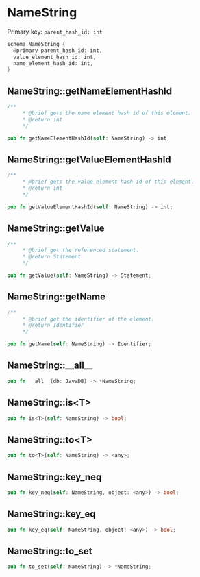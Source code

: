 # NameString

Primary key: `parent_hash_id: int`

```rust
schema NameString {
  @primary parent_hash_id: int,
  value_element_hash_id: int,
  name_element_hash_id: int,
}
```
## NameString::getNameElementHashId

```rust
/**
     * @brief gets the name element hash id of this element.
     * @return int
     */
```
```rust
pub fn getNameElementHashId(self: NameString) -> int;
```
## NameString::getValueElementHashId

```rust
/**
     * @brief gets the value element hash id of this element.
     * @return int
     */
```
```rust
pub fn getValueElementHashId(self: NameString) -> int;
```
## NameString::getValue

```rust
/**
     * @brief get the referenced statement.
     * @return Statement 
     */
```
```rust
pub fn getValue(self: NameString) -> Statement;
```
## NameString::getName

```rust
/**
     * @brief get the identifier of the element.
     * @return Identifier 
     */
```
```rust
pub fn getName(self: NameString) -> Identifier;
```
## NameString::\_\_all\_\_

```rust
pub fn __all__(db: JavaDB) -> *NameString;
```
## NameString::is\<T\>

```rust
pub fn is<T>(self: NameString) -> bool;
```
## NameString::to\<T\>

```rust
pub fn to<T>(self: NameString) -> <any>;
```
## NameString::key\_neq

```rust
pub fn key_neq(self: NameString, object: <any>) -> bool;
```
## NameString::key\_eq

```rust
pub fn key_eq(self: NameString, object: <any>) -> bool;
```
## NameString::to\_set

```rust
pub fn to_set(self: NameString) -> *NameString;
```

